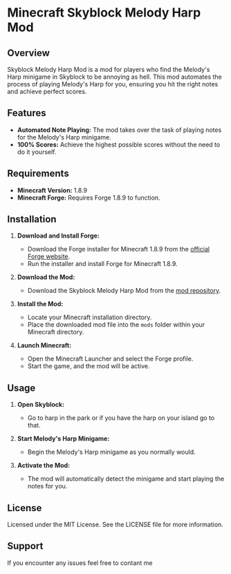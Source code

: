 # Minecraft Skyblock Melody Harp Mod

## Overview
Skyblock Melody Harp Mod is a mod for players who find the Melody's Harp minigame in Skyblock to be annoying as hell. This mod automates the process of playing Melody's Harp for you, ensuring you hit the right notes and achieve perfect scores.

## Features
- **Automated Note Playing:** The mod takes over the task of playing notes for the Melody's Harp minigame.
- **100% Scores:** Achieve the highest possible scores without the need to do it yourself.

## Requirements
- **Minecraft Version:** 1.8.9
- **Minecraft Forge:** Requires Forge 1.8.9 to function.

## Installation
1. **Download and Install Forge:**
   - Download the Forge installer for Minecraft 1.8.9 from the [official Forge website](https://files.minecraftforge.net/).
   - Run the installer and install Forge for Minecraft 1.8.9.

2. **Download the Mod:**
   - Download the Skyblock Melody Harp Mod from the [mod repository](https://github.com/CypherCrafterr/MelodyHarpSolver/releases/tag/v1.0).
   
3. **Install the Mod:**
   - Locate your Minecraft installation directory.
   - Place the downloaded mod file into the `mods` folder within your Minecraft directory.

4. **Launch Minecraft:**
   - Open the Minecraft Launcher and select the Forge profile.
   - Start the game, and the mod will be active.

## Usage
1. **Open Skyblock:**
   - Go to harp in the park or if you have the harp on your island go to that.

2. **Start Melody's Harp Minigame:**
   - Begin the Melody's Harp minigame as you normally would.

3. **Activate the Mod:**
   - The mod will automatically detect the minigame and start playing the notes for you.

## License
Licensed under the MIT License. See the LICENSE file for more information.

## Support
If you encounter any issues feel free to contant me

[Melody]: https://wiki.hypixel.net/Melody

